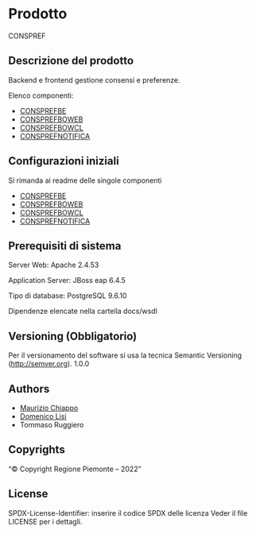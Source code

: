 # Prodotto

CONSPREF

## Descrizione del prodotto

Backend e frontend gestione consensi e preferenze.

Elenco componenti:

* [CONSPREFBE](consprefbe)
* [CONSPREFBOWEB](consprefboweb)
* [CONSPREFBOWCL](consprefbowcl)
* [CONSPREFNOTIFICA](consprefnotifica)

## Configurazioni iniziali

Si rimanda ai readme delle singole componenti

* [CONSPREFBE](consprefbe/README.md)
* [CONSPREFBOWEB](consprefboweb/README.md)
* [CONSPREFBOWCL](consprefbowcl/README.md)
* [CONSPREFNOTIFICA](consprefnotifica/README.md)

## Prerequisiti di sistema

Server Web: Apache 2.4.53

Application Server: JBoss eap 6.4.5

Tipo di database: PostgreSQL 9.6.10  

Dipendenze elencate nella cartella docs/wsdl

## Versioning (Obbligatorio)

Per il versionamento del software si usa la tecnica Semantic Versioning (http://semver.org).
1.0.0

## Authors

* [Maurizio Chiappo](https://github.com/maurizio-chiappo)
* [Domenico Lisi](https://github.com/hefrety?tab=stars)
* Tommaso Ruggiero

## Copyrights

“© Copyright Regione Piemonte – 2022”

## License

SPDX-License-Identifier: inserire il codice SPDX delle licenza Veder il file LICENSE per i dettagli.